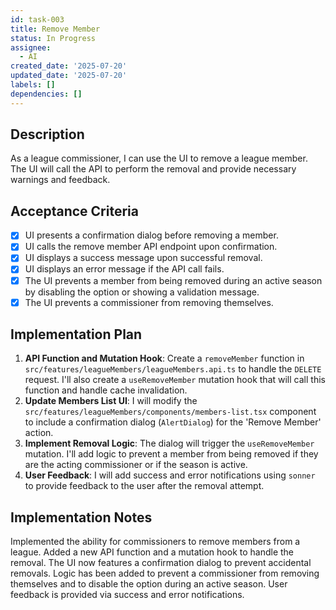 ```yaml
---
id: task-003
title: Remove Member
status: In Progress
assignee:
  - AI
created_date: '2025-07-20'
updated_date: '2025-07-20'
labels: []
dependencies: []
---
```


## Description

As a league commissioner, I can use the UI to remove a league member. The UI will call the API to perform the removal and provide necessary warnings and feedback.

## Acceptance Criteria

- [x] UI presents a confirmation dialog before removing a member.
- [x] UI calls the remove member API endpoint upon confirmation.
- [x] UI displays a success message upon successful removal.
- [x] UI displays an error message if the API call fails.
- [x] The UI prevents a member from being removed during an active season by disabling the option or showing a validation message.
- [x] The UI prevents a commissioner from removing themselves.

## Implementation Plan

1.  **API Function and Mutation Hook**: Create a `removeMember` function in `src/features/leagueMembers/leagueMembers.api.ts` to handle the `DELETE` request. I'll also create a `useRemoveMember` mutation hook that will call this function and handle cache invalidation.
2.  **Update Members List UI**: I will modify the `src/features/leagueMembers/components/members-list.tsx` component to include a confirmation dialog (`AlertDialog`) for the 'Remove Member' action.
3.  **Implement Removal Logic**: The dialog will trigger the `useRemoveMember` mutation. I'll add logic to prevent a member from being removed if they are the acting commissioner or if the season is active.
4.  **User Feedback**: I will add success and error notifications using `sonner` to provide feedback to the user after the removal attempt.

## Implementation Notes

Implemented the ability for commissioners to remove members from a league. Added a new API function and a  mutation hook to handle the removal. The UI now features a confirmation dialog to prevent accidental removals. Logic has been added to prevent a commissioner from removing themselves and to disable the option during an active season. User feedback is provided via success and error notifications.
